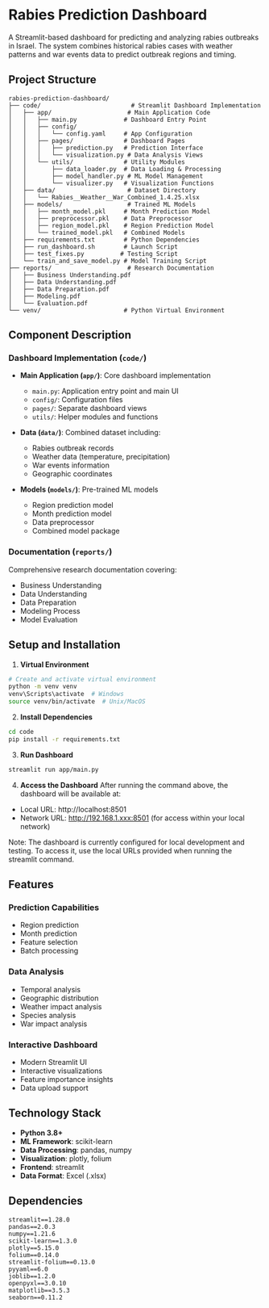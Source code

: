 # Rabies Prediction Dashboard

A Streamlit-based dashboard for predicting and analyzing rabies outbreaks in Israel. The system combines historical rabies cases with weather patterns and war events data to predict outbreak regions and timing.

## Project Structure

```
rabies-prediction-dashboard/
├── code/                         # Streamlit Dashboard Implementation
│   ├── app/                     # Main Application Code
│   │   ├── main.py             # Dashboard Entry Point
│   │   ├── config/
│   │   │   └── config.yaml     # App Configuration
│   │   ├── pages/              # Dashboard Pages
│   │   │   ├── prediction.py   # Prediction Interface
│   │   │   └── visualization.py # Data Analysis Views
│   │   └── utils/              # Utility Modules
│   │       ├── data_loader.py  # Data Loading & Processing
│   │       ├── model_handler.py # ML Model Management
│   │       └── visualizer.py   # Visualization Functions
│   ├── data/                    # Dataset Directory
│   │   └── Rabies__Weather__War_Combined_1.4.25.xlsx
│   ├── models/                  # Trained ML Models
│   │   ├── month_model.pkl     # Month Prediction Model
│   │   ├── preprocessor.pkl    # Data Preprocessor
│   │   ├── region_model.pkl    # Region Prediction Model
│   │   └── trained_model.pkl   # Combined Models
│   ├── requirements.txt        # Python Dependencies
│   ├── run_dashboard.sh        # Launch Script
│   ├── test_fixes.py          # Testing Script
│   └── train_and_save_model.py # Model Training Script
├── reports/                     # Research Documentation
│   ├── Business Understanding.pdf
│   ├── Data Understanding.pdf
│   ├── Data Preparation.pdf
│   ├── Modeling.pdf
│   └── Evaluation.pdf
└── venv/                       # Python Virtual Environment

```

## Component Description

### Dashboard Implementation (`code/`)
- **Main Application (`app/`)**: Core dashboard implementation
  - `main.py`: Application entry point and main UI
  - `config/`: Configuration files
  - `pages/`: Separate dashboard views
  - `utils/`: Helper modules and functions

- **Data (`data/`)**: Combined dataset including:
  - Rabies outbreak records
  - Weather data (temperature, precipitation)
  - War events information
  - Geographic coordinates

- **Models (`models/`)**: Pre-trained ML models
  - Region prediction model
  - Month prediction model
  - Data preprocessor
  - Combined model package

### Documentation (`reports/`)
Comprehensive research documentation covering:
- Business Understanding
- Data Understanding
- Data Preparation
- Modeling Process
- Model Evaluation

## Setup and Installation

1. **Virtual Environment**
```bash
# Create and activate virtual environment
python -m venv venv
venv\Scripts\activate  # Windows
source venv/bin/activate  # Unix/MacOS
```

2. **Install Dependencies**
```bash
cd code
pip install -r requirements.txt
```

3. **Run Dashboard**
```bash
streamlit run app/main.py
```

4. **Access the Dashboard**
After running the command above, the dashboard will be available at:
- Local URL: http://localhost:8501
- Network URL: http://192.168.1.xxx:8501 (for access within your local network)

Note: The dashboard is currently configured for local development and testing. To access it, use the local URLs provided when running the streamlit command.

## Features

### Prediction Capabilities
- Region prediction
- Month prediction
- Feature selection
- Batch processing

### Data Analysis
- Temporal analysis
- Geographic distribution
- Weather impact analysis
- Species analysis
- War impact analysis

### Interactive Dashboard
- Modern Streamlit UI
- Interactive visualizations
- Feature importance insights
- Data upload support

## Technology Stack

- **Python 3.8+**
- **ML Framework**: scikit-learn
- **Data Processing**: pandas, numpy
- **Visualization**: plotly, folium
- **Frontend**: streamlit
- **Data Format**: Excel (.xlsx)

## Dependencies

```
streamlit==1.28.0
pandas==2.0.3
numpy==1.21.6
scikit-learn==1.3.0
plotly==5.15.0
folium==0.14.0
streamlit-folium==0.13.0
pyyaml==6.0
joblib==1.2.0
openpyxl==3.0.10
matplotlib==3.5.3
seaborn==0.11.2
```